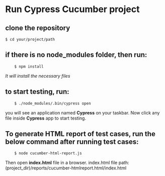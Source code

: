 # Run Cypress Cucumber project

## clone the repository
```
$ cd your/project/path
```
## if there is no node_modules folder, then run:
```
	$ npm install
```
*It will install the necessary files*

## to start testing, run:
```
	$ ./node_modules/.bin/cypress open
```

you will see an application named **Cypress** on your taskbar.
Now click any file inside **Cypress** app to start testing.



## To generate HTML report of test cases, run the below command after running test cases:
```
	$ node cucumber-html-report.js
```
Then open **index.html** file in a browser.
index.html file path: (project_dir)/reports/cucumber-htmlreport.html/index.html
